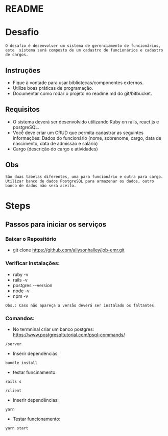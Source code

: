 # README
# Desafio
``
O desafio é desenvolver um sistema de gerenciamento de funcionários, este 
sistema será composto de um cadastro de funcionários e cadastro de cargos.
``

## Instruções
* Fique à vontade para usar bibliotecas/componentes externos.
* Utilize boas práticas de programação.
* Documentar como rodar o projeto no readme.md do git/bitbucket.

## Requisitos
* O sistema deverá ser desenvolvido utilizando Ruby on rails, react.js e postgreSQL.
* Você̂ deve criar um CRUD que permita cadastrar as seguintes informações: Dados do funcionário (nome, sobrenome, cargo, data de nascimento, data de admissão e salário)
* Cargo (descrição do cargo e atividades)

## Obs
```
São duas tabelas diferentes, uma para funcionário e outra para cargo.
Utilizar banco de dados PostgreSQL para armazenar os dados, outro banco de dados não será aceito.
```

# Steps
## Passos para iniciar os serviços

### Baixar o Repositório
* git clone https://github.com/allysonhalley/job-emr.git

### Verificar instalações:
- ruby -v
- rails -v
- postgres --version
- node -v
- npm -v
```
Obs.: Caso não apareça a versão deverá ser instalado os faltantes.
```

### Comandos:
* No termninal criar um banco postgres:
https://www.postgresqltutorial.com/psql-commands/

``
/server
``
* Inserir dependências:
```
bundle install
```
* testar funcinamento: 
```
rails s
```

``
/client
``
* Inserir dependências:
```
yarn
```
* Testar funcionamento:
```
yarn start
```
